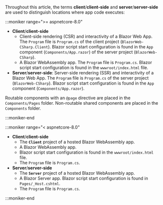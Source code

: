 Throughout this article, the terms **client**/**client-side** and **server**/**server-side** are used to distinguish locations where app code executes:

:::moniker range=">= aspnetcore-8.0"

* **Client**/**client-side**
  * Client-side rendering (CSR) and interactivity of a Blazor Web App. The `Program` file is `Program.cs` of the client project (`BlazorWeb-CSharp.Client`). Blazor script start configuration is found in the `App` component (`Components/App.razor`) of the server project (`BlazorWeb-CSharp`).
  * A Blazor WebAssembly app. The `Program` file is `Program.cs`. Blazor script start configuration is found in the `wwwroot/index.html` file.
* **Server**/**server-side**: Server-side rendering (SSR) and interactivity of a Blazor Web App. The `Program` file is `Program.cs` of the server project (`BlazorWeb-CSharp`). Blazor script start configuration is found in the `App` component (`Components/App.razor`).

Routable components with an `@page` directive are placed in the `Components/Pages` folder. Non-routable shared components are placed in the `Components` folder.

:::moniker-end

:::moniker range="< aspnetcore-8.0"

* **Client**/**client-side**
  * The **`Client`** project of a hosted Blazor WebAssembly app.
  * A Blazor WebAssembly app.
  * Blazor script start configuration is found in the `wwwroot/index.html` file.
  * The `Program` file is `Program.cs`.
* **Server**/**server-side**
  * The **`Server`** project of a hosted Blazor WebAssembly app.
  * A Blazor Server app. Blazor script start configuration is found in `Pages/_Host.cshtml`.
  * The `Program` file is `Program.cs`.

:::moniker-end
